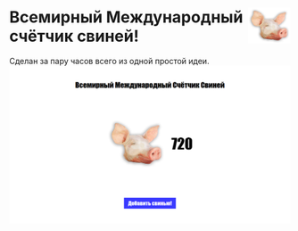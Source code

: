 #  <img align="right" src="/res/svin.png" width="15%"> Всемирный Международный счётчик свиней!

Сделан за пару часов всего из одной простой идеи.
<img src="/res/screenshot.png">
